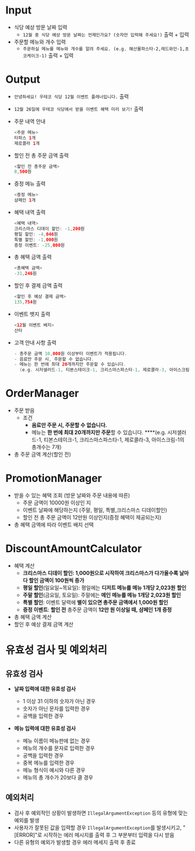 # Input

- 식당 예상 방문 날짜 입력
    - `12월 중 식당 예상 방문 날짜는 언제인가요? (숫자만 입력해 주세요!)` 출력 + 입력
- 주문할 메뉴와 개수 입력
    - `주문하실 메뉴를 메뉴와 개수를 알려 주세요. (e.g. 해산물파스타-2,레드와인-1,초코케이크-1)` 출력 + 입력

# Output

- `안녕하세요! 우테코 식당 12월 이벤트 플래너입니다.` 출력
- `12월 26일에 우테코 식당에서 받을 이벤트 혜택 미리 보기!` 출력
- 주문 내역 안내

    ```kotlin
    <주문 메뉴>
    타파스 1개
    제로콜라 1개
    ```

- 할인 전 총 주문 금액 출력

    ```kotlin
    <할인 전 총주문 금액>
    8,500원
    ```

- 증정 메뉴 출력

    ```kotlin
    <증정 메뉴>
    샴페인 1개
    ```

- 혜택 내역 출력

    ```kotlin
    <혜택 내역>
    크리스마스 디데이 할인: -1,200원
    평일 할인: -4,046원
    특별 할인: -1,000원
    증정 이벤트: -25,000원
    
    ```

- 총 혜택 금액 출력

    ```kotlin
    <총혜택 금액>
    -31,246원
    ```

- 할인 후 결제 금액 출력

    ```kotlin
    <할인 후 예상 결제 금액>
    135,754원
    ```

- 이벤트 뱃지 출력

    ```kotlin
    <12월 이벤트 배지>
    산타
    ```

- 고객 안내 사항 출력

    ```kotlin
    - 총주문 금액 10,000원 이상부터 이벤트가 적용됩니다.
    - 음료만 주문 시, 주문할 수 없습니다.
    - 메뉴는 한 번에 최대 20개까지만 주문할 수 있습니다.
      (e.g. 시저샐러드-1, 티본스테이크-1, 크리스마스파스타-1, 제로콜라-3, 아이스크림-1의 총개수는 7개)
    ```


# OrderManager

- 주문 받음
    - 조건
        - **음료만 주문 시, 주문할 수 없습니다.**
        - 메뉴는 **한 번에 최대 20개까지만 주문**할 수 있습니다.
          ****(e.g. 시저샐러드-1, 티본스테이크-1, 크리스마스파스타-1, 제로콜라-3, 아이스크림-1의 총개수는 7개)
- 총 주문 금액 계산(할인 전)

# PromotionManager

- 받을 수 있는 혜택 조회 (방문 날짜와 주문 내용에 따른)
    - 주문 금액이 10000원 이상인 지
    - 이벤트 날짜에 해당하는지 (주말, 평일, 특별,크리스마스 디데이할인)
    - 할인 전 총 주문 금액이 12만원 이상인지(증정 혜택이 제공되는지)
- 총 혜택 금액에 따라 이벤트 배지 선택

# DiscountAmountCalculator

- 혜택 계산
    - **크리스마스 디데이 할인: 1,000원으로 시작하여 크리스마스가 다가올수록 날마다 할인 금액이 100원씩 증가**
    - **평일 할인**(일요일~목요일): 평일에는 **디저트 메뉴를 메뉴 1개당 2,023원** **할인**
    - **주말 할인**(금요일, 토요일): 주말에는 **메인 메뉴를 메뉴 1개당 2,023원 할인**
    - **특별 할인**: 이벤트 달력에 **별이 있으면 총주문 금액에서 1,000원 할인**
    - **증정 이벤트**: **할인 전** 총주문 금액이 **12만 원 이상일 때, 샴페인 1개 증정**
- 총 혜택 금액 계산
- 할인 후 예상 결제 금액 계산

# 유효성 검사 및 예외처리

## 유효성 검사

- **날짜 입력에 대한 유효성 검사**
    - 1 이상 31 이하의 숫자가 아닌 경우
    - 숫자가 아닌 문자를 입력한 경우
    - 공백을 입력한 경우

- **메뉴 입력에 대한 유효성 검사**
    - 메뉴 이름이 메뉴판에 없는 경우
    - 메뉴의 개수를 문자로 입력한 경우
    - 공백을 입력한 경우
    - 중복 메뉴를 입력한 경우
    - 메뉴 형식이 예시와 다른 경우
    - 메뉴의 총 개수가 20보다 클 경우
## 예외처리

- 검사 후 예외적인 상황이 발생하면 `IllegalArgumentException` 등의 유형에 맞는 예외를 발생
- 사용자가 잘못된 값을 입력할 경우 `IllegalArgumentException`를 발생시키고, "[ERROR]"로 시작하는 에러 메시지를 출력 후 그 부분부터 입력을 다시 받음
- 다른 유형의 예외가 발생할 경우 에러 메세지 출력 후 종료